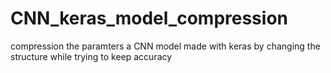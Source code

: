 # CNN_keras_model_compression
compression the paramters a CNN model made with keras by changing the structure while trying to keep accuracy 
